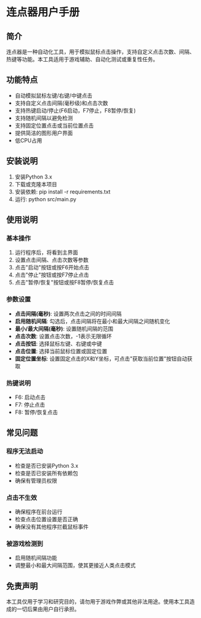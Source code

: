 # 连点器用户手册

## 简介
连点器是一种自动化工具，用于模拟鼠标点击操作，支持自定义点击次数、间隔、热键等功能。本工具适用于游戏辅助、自动化测试或重复性任务。

## 功能特点
- 自动模拟鼠标左键/右键/中键点击
- 支持自定义点击间隔(毫秒级)和点击次数
- 支持热键启动/停止(F6启动，F7停止，F8暂停/恢复)
- 支持随机间隔以避免检测
- 支持固定位置点击或当前位置点击
- 提供简洁的图形用户界面
- 低CPU占用

## 安装说明
1. 安装Python 3.x
2. 下载或克隆本项目
3. 安装依赖: pip install -r requirements.txt
4. 运行: python src/main.py

## 使用说明
### 基本操作
1. 运行程序后，将看到主界面
2. 设置点击间隔、点击次数等参数
3. 点击"启动"按钮或按F6开始点击
4. 点击"停止"按钮或按F7停止点击
5. 点击"暂停/恢复"按钮或按F8暂停/恢复点击

### 参数设置
- **点击间隔(毫秒)**: 设置两次点击之间的时间间隔
- **启用随机间隔**: 勾选后，点击间隔将在最小和最大间隔之间随机变化
- **最小/最大间隔(毫秒)**: 设置随机间隔的范围
- **点击次数**: 设置点击次数，-1表示无限循环
- **点击按钮**: 选择鼠标左键、右键或中键
- **点击位置**: 选择当前鼠标位置或固定位置
- **固定位置坐标**: 设置固定点击的X和Y坐标，可点击"获取当前位置"按钮自动获取

### 热键说明
- F6: 启动点击
- F7: 停止点击
- F8: 暂停/恢复点击

## 常见问题
### 程序无法启动
- 检查是否已安装Python 3.x
- 检查是否已安装所有依赖包
- 确保有管理员权限

### 点击不生效
- 确保程序在前台运行
- 检查点击位置设置是否正确
- 确保没有其他程序拦截鼠标事件

### 被游戏检测到
- 启用随机间隔功能
- 调整最小和最大间隔范围，使其更接近人类点击模式

## 免责声明
本工具仅用于学习和研究目的，请勿用于游戏作弊或其他非法用途。使用本工具造成的一切后果由用户自行承担。